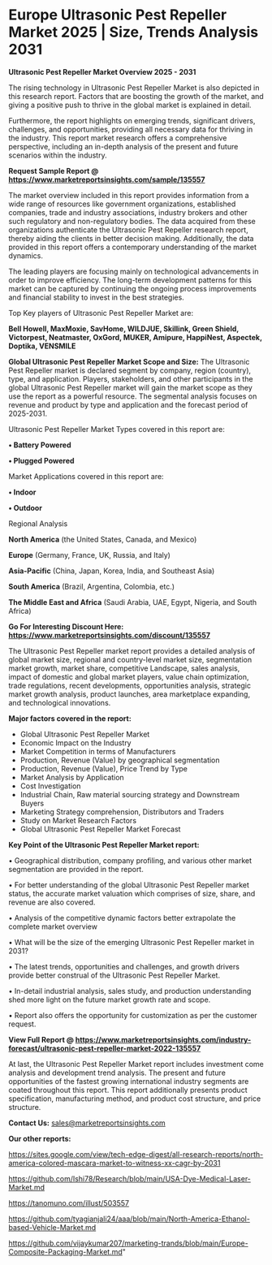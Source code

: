 # Europe Ultrasonic Pest Repeller Market 2025 | Size, Trends Analysis 2031

<Strong> Ultrasonic Pest Repeller Market Overview 2025 - 2031</strong>

The rising technology in Ultrasonic Pest Repeller Market is also depicted in this research report. Factors that are boosting the growth of the market, and giving a positive push to thrive in the global market is explained in detail.

Furthermore, the report highlights on emerging trends, significant drivers, challenges, and opportunities, providing all necessary data for thriving in the industry. This report market research offers a comprehensive perspective, including an in-depth analysis of the present and future scenarios within the industry.

<strong>Request Sample Report @ <a href=https://www.marketreportsinsights.com/sample/135557>https://www.marketreportsinsights.com/sample/135557</a></strong>

The market overview included in this report provides information from a wide range of resources like government organizations, established companies, trade and industry associations, industry brokers and other such regulatory and non-regulatory bodies. The data acquired from these organizations authenticate the Ultrasonic Pest Repeller research report, thereby aiding the clients in better decision making. Additionally, the data provided in this report offers a contemporary understanding of the market dynamics.

The leading players are focusing mainly on technological advancements in order to improve efficiency. The long-term development patterns for this market can be captured by continuing the ongoing process improvements and financial stability to invest in the best strategies.

Top Key players of Ultrasonic Pest Repeller Market are:

<strong>Bell  Howell, MaxMoxie, SavHome, WILDJUE, Skillink, Green Shield, Victorpest, Neatmaster, OxGord, MUKER, Amipure, HappiNest, Aspectek, Doptika, VENSMILE</strong>

<strong><b>Global Ultrasonic Pest Repeller Market Scope and Size:</b></strong>
The Ultrasonic Pest Repeller market is declared segment by company, region (country), type, and application. Players, stakeholders, and other participants in the global Ultrasonic Pest Repeller market will gain the market scope as they use the report as a powerful resource. The segmental analysis focuses on revenue and product by type and application and the forecast period of 2025-2031.

Ultrasonic Pest Repeller Market Types covered in this report are:

<strong>• Battery Powered

• Plugged Powered</strong>

Market Applications covered in this report are:

<strong>• Indoor

• Outdoor</strong> 

Regional Analysis

<strong>North America</strong> (the United States, Canada, and Mexico)

<strong>Europe</strong> (Germany, France, UK, Russia, and Italy)

<strong>Asia-Pacific</strong> (China, Japan, Korea, India, and Southeast Asia)

<strong>South America</strong> (Brazil, Argentina, Colombia, etc.)

<strong>The Middle East and Africa</strong> (Saudi Arabia, UAE, Egypt, Nigeria, and South Africa)

<strong>Go For Interesting Discount Here: <a href=https://www.marketreportsinsights.com/discount/135557>https://www.marketreportsinsights.com/discount/135557</a></strong>

The Ultrasonic Pest Repeller market report provides a detailed analysis of global market size, regional and country-level market size, segmentation market growth, market share, competitive Landscape, sales analysis, impact of domestic and global market players, value chain optimization, trade regulations, recent developments, opportunities analysis, strategic market growth analysis, product launches, area marketplace expanding, and technological innovations.

<strong><b>Major factors covered in the report:</b></strong>
<ul>
  <li>Global Ultrasonic Pest Repeller Market </li>
  <li>Economic Impact on the Industry</li>
  <li>Market Competition in terms of Manufacturers</li>
  <li>Production, Revenue (Value) by geographical segmentation</li>
  <li>Production, Revenue (Value), Price Trend by Type</li>
  <li>Market Analysis by Application</li>
  <li>Cost Investigation</li>
  <li>Industrial Chain, Raw material sourcing strategy and Downstream Buyers</li>
  <li>Marketing Strategy comprehension, Distributors and Traders</li>
  <li>Study on Market Research Factors</li>
  <li>Global Ultrasonic Pest Repeller Market Forecast</li>
</ul>

<strong><b>Key Point of the Ultrasonic Pest Repeller Market report:</b></strong>

• Geographical distribution, company profiling, and various other market segmentation are provided in the report.

• For better understanding of the global Ultrasonic Pest Repeller market status, the accurate market valuation which comprises of size, share, and revenue are also covered.

• Analysis of the competitive dynamic factors better extrapolate the complete market overview

• What will be the size of the emerging Ultrasonic Pest Repeller market in 2031?

• The latest trends, opportunities and challenges, and growth drivers provide better construal of the Ultrasonic Pest Repeller Market.

• In-detail industrial analysis, sales study, and production understanding shed more light on the future market growth rate and scope.

• Report also offers the opportunity for customization as per the customer request.

<strong><b>View Full Report @ <a href=https://www.marketreportsinsights.com/industry-forecast/ultrasonic-pest-repeller-market-2022-135557>https://www.marketreportsinsights.com/industry-forecast/ultrasonic-pest-repeller-market-2022-135557</a></b></strong>


At last, the Ultrasonic Pest Repeller Market report includes investment come analysis and development trend analysis. The present and future opportunities of the fastest growing international industry segments are coated throughout this report. This report additionally presents product specification, manufacturing method, and product cost structure, and price structure.

<strong>Contact Us:</strong>
sales@marketreportsinsights.com

<strong>Our other reports:</strong>

<a href=https://sites.google.com/view/tech-edge-digest/all-research-reports/north-america-colored-mascara-market-to-witness-xx-cagr-by-2031>https://sites.google.com/view/tech-edge-digest/all-research-reports/north-america-colored-mascara-market-to-witness-xx-cagr-by-2031</a>

<a href=https://github.com/Ishi78/Research/blob/main/USA-Dye-Medical-Laser-Market.md>https://github.com/Ishi78/Research/blob/main/USA-Dye-Medical-Laser-Market.md</a>

<a href=https://tanomuno.com/illust/503557>https://tanomuno.com/illust/503557</a>

<a href=https://github.com/tyagianjali24/aaa/blob/main/North-America-Ethanol-based-Vehicle-Market.md>https://github.com/tyagianjali24/aaa/blob/main/North-America-Ethanol-based-Vehicle-Market.md</a>

<a href=https://github.com/vijaykumar207/marketing-trands/blob/main/Europe-Composite-Packaging-Market.md>https://github.com/vijaykumar207/marketing-trands/blob/main/Europe-Composite-Packaging-Market.md</a>"
